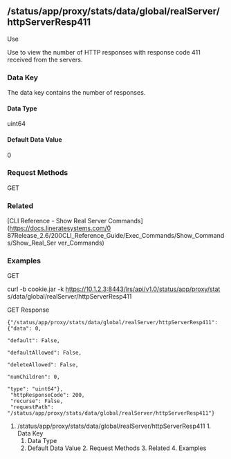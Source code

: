 ## /status/app/proxy/stats/data/global/realServer/httpServerResp411

Use

Use to view the number of HTTP responses with response code 411 received from
the servers.

### Data Key

The data key contains the number of responses.

#### Data Type

uint64

#### Default Data Value

0

### Request Methods

GET

### Related

[CLI Reference - Show Real Server Commands](https://docs.lineratesystems.com/0
87Release_2.6/200CLI_Reference_Guide/Exec_Commands/Show_Commands/Show_Real_Ser
ver_Commands)

### Examples

GET

curl -b cookie.jar -k https://10.1.2.3:8443/lrs/api/v1.0/status/app/proxy/stat
s/data/global/realServer/httpServerResp411

GET Response

    
    {"/status/app/proxy/stats/data/global/realServer/httpServerResp411": {"data": 0,
                                                                           "default": False,
                                                                           "defaultAllowed": False,
                                                                           "deleteAllowed": False,
                                                                           "numChildren": 0,
                                                                           "type": "uint64"},
     "httpResponseCode": 200,
     "recurse": False,
     "requestPath": "/status/app/proxy/stats/data/global/realServer/httpServerResp411"}
    

  1. /status/app/proxy/stats/data/global/realServer/httpServerResp411
    1. Data Key
      1. Data Type
      2. Default Data Value
    2. Request Methods
    3. Related
    4. Examples

